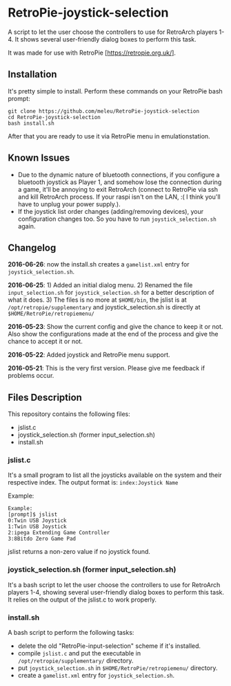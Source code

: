 # RetroPie-joystick-selection
A script to let the user choose the controllers to use for RetroArch players 1-4. It shows several user-friendly dialog boxes to perform this task.

It was made for use with RetroPie [https://retropie.org.uk/].


## Installation
It's pretty simple to install. Perform these commands on your RetroPie bash prompt:
```
git clone https://github.com/meleu/RetroPie-joystick-selection
cd RetroPie-joystick-selection
bash install.sh
```

After that you are ready to use it via RetroPie menu in emulationstation.


## Known Issues
- Due to the dynamic nature of bluetooth connections, if you configure a bluetooth joystick as Player 1, and somehow lose the connection during a game, it'll be annoying to exit RetroArch (connect to RetroPie via ssh and kill RetroArch process. If your raspi isn't on the LAN, :( I think you'll have to unplug your power supply.).
- If the joystick list order changes (adding/removing devices), your configuration changes too. So you have to run `joystick_selection.sh` again.


## Changelog

**2016-06-26**: now the install.sh creates a `gamelist.xml` entry for `joystick_selection.sh`.

**2016-06-25**: 1) Added an initial dialog menu. 2) Renamed the file `input_selection.sh` for `joystick_selection.sh` for a better description of what it does. 3) The files is no more at `$HOME/bin`, the jslist is at `/opt/retropie/supplementary` and joystick_selection.sh is directly at `$HOME/RetroPie/retropiemenu/`

**2016-05-23**: Show the current config and give the chance to keep it or not. Also show the configurations made at the end of the process and give the chance to accept it or not.

**2016-05-22**: Added joystick and RetroPie menu support.

**2016-05-21**: This is the very first version. Please give me feedback if problems occur.


## Files Description

This repository contains the following files:
- jslist.c
- joystick_selection.sh (former input_selection.sh)
- install.sh


### jslist.c
It's a small program to list all the joysticks available on the system and their respective index. The output format is:
`index:Joystick Name`

Example:
```
Example:
[prompt]$ jslist
0:Twin USB Joystick
1:Twin USB Joystick
2:ipega Extending Game Controller
3:8Bitdo Zero Game Pad
```
jslist returns a non-zero value if no joystick found.


### joystick_selection.sh (former input_selection.sh)
It's a bash script to let the user choose the controllers to use for RetroArch players 1-4, showing several user-friendly dialog boxes to perform this task. It relies on the output of the jslist.c to work properly.


### install.sh
A bash script to perform the following tasks:
- delete the old "RetroPie-input-selection" scheme if it's installed.
- compile `jslist.c` and put the executable in `/opt/retropie/supplementary/` directory.
- put `joystick_selection.sh` in `$HOME/RetroPie/retropiemenu/` directory.
- create a `gamelist.xml` entry for `joystick_selection.sh`.
